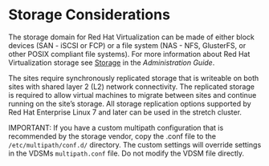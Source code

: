# Storage Considerations

The storage domain for Red Hat Virtualization can be made of either block devices (SAN - iSCSI or FCP) or a file system (NAS - NFS, GlusterFS, or other POSIX compliant file systems). For more information about Red Hat Virtualization storage see [Storage](https://access.redhat.com/documentation/en-us/red_hat_virtualization/4.1/html-single/administration_guide/#chap-Storage) in the *Administration Guide*.

The sites require synchronously replicated storage that is writeable on both sites with shared layer 2 (L2) network connectivity. The replicated storage is required to allow virtual machines to migrate between sites and continue running on the site’s storage. All storage replication options supported by Red Hat Enterprise Linux 7 and later can be used in the stretch cluster.

IMPORTANT: If you have a custom multipath configuration that is recommended by the storage vendor, copy the .conf file to the `/etc/multipath/conf.d/` directory. The custom settings will override settings in the VDSMs `multipath.conf` file.  Do not modify the VDSM file directly.
